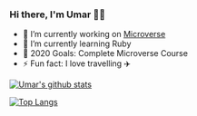 ### Hi there, I'm Umar 🙋‍♂️

- 🔭 I’m currently working on [Microverse](https://microverse.org/)
- 🌱 I’m currently learning Ruby
- 🥅 2020 Goals: Complete Microverse Course
- ⚡ Fun fact: I love travelling ✈️

[![Umar's github stats](https://github-readme-stats.vercel.app/api?username=mohammadumar28&show_icons=true&bg_color=30,FFAFBD,ffc3a0&title_color=000000&icon_color=000000)](https://github.com/mohammadumar28)

[![Top Langs](https://github-readme-stats.vercel.app/api/top-langs/?username=mohammadumar28&layout=compact)](https://github.com/mohammadumar28)
